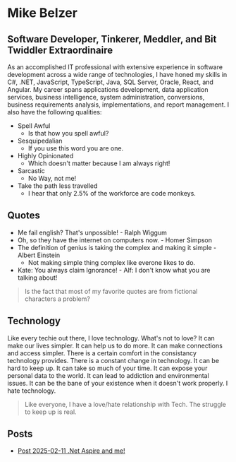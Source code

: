 # Mike Belzer
## Software Developer, Tinkerer, Meddler, and Bit Twiddler Extraordinaire

As an accomplished IT professional with extensive experience in software development across a wide range of technologies, I have honed my skills in C#, .NET, JavaScript, TypeScript, Java, SQL Server, Oracle, React, and Angular. My career spans applications development, data application services, business intelligence, system administration, conversions, business requirements analysis, implementations, and report management.
I also have the following qualities:
- Spell Awful 
    - Is that how you spell awful?
- Sesquipedalian 
    - If you use this word you are one.
- Highly Opinionated 
    - Which doesn't matter because I am always right! 
- Sarcastic 
    - No Way, not me!
- Take the path less travelled 
    - I hear that only 2.5% of the workforce are code monkeys.

## Quotes

- Me fail english?  That's unpossible! - Ralph Wiggum
- Oh, so they have the internet on computers now. - Homer Simpson
- The definition of genius is taking the complex and making it simple - Albert Einstein
    - Not making simple thing complex like everone likes to do. 
- Kate: You always claim Ignorance! - Alf: I don't know what you are talking about!
>Is the fact that most of my favorite quotes are from fictional characters a problem? 

## Technology
Like every techie out there, I love technology.  What's not to love? It can make our lives simpler.  It can help us to do more. It can make connections and access simpler.  There is a certain comfort in the consistancy technology provides. There is a constant change in technology. It can be hard to keep up. It can take so much of your time. It can expose your personal data to the world. It can lead to addiction and environmental issues. It can be the bane of your existence when it doesn't work properly. I hate technology.
> Like everyone, I have a love/hate relationship with Tech.
> The struggle to keep up is real.

## Posts

- [Post 2025-02-11 .Net Aspire and me!](/Post_2025_02_11.md)
